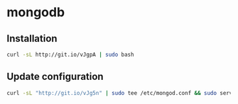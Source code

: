# mongodb

Installation
------------
```bash
curl -sL http://git.io/vJgpA | sudo bash
```

Update configuration
--------------------
```bash
curl -sL "http://git.io/vJg5n" | sudo tee /etc/mongod.conf && sudo service mongod restart
```
